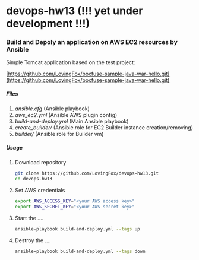 # devops-hw13 (!!! yet under development !!!)

### Build and Depoly an application on AWS EC2 resources by Ansible

Simple Tomcat application based on the test project:

[https://github.com/LovingFox/boxfuse-sample-java-war-hello.git](https://github.com/LovingFox/boxfuse-sample-java-war-hello.git)

##### Files

1. *ansible.cfg* (Ansible playbook)
1. *aws_ec2.yml* (Ansible AWS plugin config)
1. *build-and-deploy.yml* (Main Ansible playbook)
1. *create_builder/* (Ansible role for EC2 Builder instance creation/removing)
1. *builder/* (Ansible role for Builder vm)

##### Usage

1. Download repository

    ```bash
    git clone https://github.com/LovingFox/devops-hw13.git
    cd devops-hw13
    ```

1. Set AWS credentials

    ```bash
    export AWS_ACCESS_KEY="<your AWS access key>"
    export AWS_SECRET_KEY="<your AWS secret key>"
    ```

1. Start the ....

    ```bash
    ansible-playbook build-and-deploy.yml --tags up
    ```

1. Destroy the ....

    ```bash
    ansible-playbook build-and-deploy.yml --tags down
    ```
